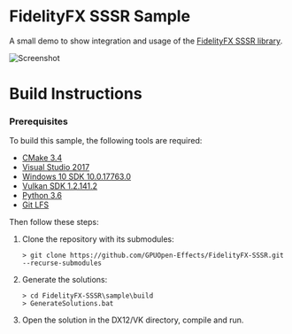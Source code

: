 # FidelityFX SSSR Sample 

A small demo to show integration and usage of the [FidelityFX SSSR library](https://github.com/GPUOpen-Effects/FidelityFX-SSSR/tree/master/ffx-sssr).

![Screenshot](screenshot.png)

# Build Instructions

### Prerequisites

To build this sample, the following tools are required:

- [CMake 3.4](https://cmake.org/download/)
- [Visual Studio 2017](https://visualstudio.microsoft.com/downloads/)
- [Windows 10 SDK 10.0.17763.0](https://developer.microsoft.com/en-us/windows/downloads/windows-10-sdk)
- [Vulkan SDK 1.2.141.2](https://www.lunarg.com/vulkan-sdk/)
- [Python 3.6](https://www.python.org/downloads/release/python-360/)
- [Git LFS](https://git-lfs.github.com/)

Then follow these steps:

1) Clone the repository with its submodules:
    ```
    > git clone https://github.com/GPUOpen-Effects/FidelityFX-SSSR.git --recurse-submodules
    ```

2) Generate the solutions:
    ```
    > cd FidelityFX-SSSR\sample\build
    > GenerateSolutions.bat
    ```

3) Open the solution in the DX12/VK directory, compile and run.

